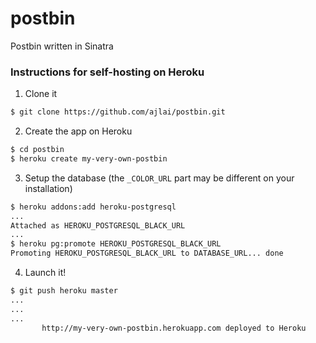 postbin
=======

Postbin written in Sinatra

### Instructions for self-hosting on Heroku
1. Clone it
```bash
$ git clone https://github.com/ajlai/postbin.git
```

2. Create the app on Heroku
```bash
$ cd postbin
$ heroku create my-very-own-postbin
```

3. Setup the database (the `_COLOR_URL` part may be different on your installation)
```bash
$ heroku addons:add heroku-postgresql
...
Attached as HEROKU_POSTGRESQL_BLACK_URL
...
$ heroku pg:promote HEROKU_POSTGRESQL_BLACK_URL
Promoting HEROKU_POSTGRESQL_BLACK_URL to DATABASE_URL... done
```

4. Launch it!
```bash
$ git push heroku master
...
...
...
       http://my-very-own-postbin.herokuapp.com deployed to Heroku
```
